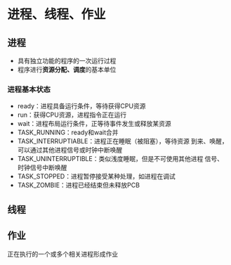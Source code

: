#	进程、线程、作业

##	进程

-	具有独立功能的程序的一次运行过程
-	程序进行**资源分配、调度**的基本单位

###	进程基本状态

-	ready：进程具备运行条件，等待获得CPU资源
-	run：获得CPU资源，进程指令正在运行
-	wait：进程布局运行条件，正等待事件发生或释放某资源
-	TASK_RUNNING：ready和wait合并
-	TASK_INTERRUPTIABLE：进程正在睡眠（被阻塞），等待资源
	到来、唤醒，可以通过其他进程信号或时钟中断唤醒
-	TASK_UNINTERRUPTIBLE：类似浅度睡眠，但是不可使用其他进程
	信号、时钟信号中断唤醒
-	TASK_STOPPED：进程暂停接受某种处理，如进程在调试
-	TASK_ZOMBIE：进程已经结束但未释放PCB


##	线程

##	作业

正在执行的一个或多个相关进程形成作业


